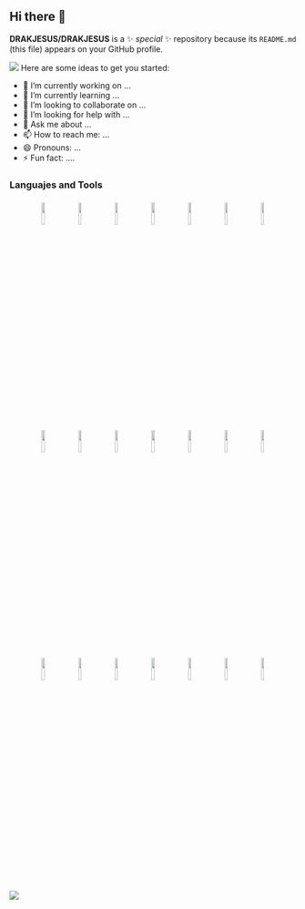 ## Hi there 👋


**DRAKJESUS/DRAKJESUS** is a ✨ _special_ ✨ repository because its `README.md` (this file) appears on your GitHub profile.
<!--horizontal divider(gradiant)-->
<img src="https://user-images.githubusercontent.com/73097560/115834477-dbab4500-a447-11eb-908a-139a6edaec5c.gif">
Here are some ideas to get you started:

- 🔭 I’m currently working on ...
- 🌱 I’m currently learning ...
- 👯 I’m looking to collaborate on ...
- 🤔 I’m looking for help with ...
- 💬 Ask me about ...
- 📫 How to reach me: ...
- 😄 Pronouns: ...
- ⚡ Fun fact: ....
### Languajes and Tools

<p align="center">
  <img width="10%" style="padding:5px" src="https://img.icons8.com/color/144/000000/java-coffee-cup-logo"/>
  <img width="10%" style="padding:5px" src="https://img.icons8.com/color/144/000000/python"/>
  <img width="10%" style="padding:5px" src="https://img.icons8.com/color/144/000000/c-programming"/>
  <img width="10%" style="padding:5px" src="https://img.icons8.com/color/144/000000/javascript"/>
  <img width="10%" style="padding:5px" src="https://img.icons8.com/color/144/000000/html-5"/>
  <img width="10%" style="padding:5px" src="https://img.icons8.com/color/144/000000/css3"/>
  <img width="10%" style="padding:5px" src="https://img.icons8.com/color/144/maria-db.png"/>
  <img width="10%" style="padding:5px" src="https://img.icons8.com/fluency/144/mysql-logo.png"/>
  <img width="10%" style="padding:5px" src="https://img.icons8.com/color/144/000000/apache-netbeans"/>
  <img width="10%" style="padding:5px" src="https://img.icons8.com/color/144/000000/android-studio"/>
  <img width="10%" style="padding:5px" src="https://img.icons8.com/color/144/000000/docker"/>
  <img width="10%" style="padding:5px" src="https://img.icons8.com/color/144/000000/arduino"/>
  <img width="10%" style="padding:5px" src="https://img.icons8.com/dusk/144/php-logo.png"/>
  <img width="10%" style="padding:5px" src="https://img.icons8.com/ios/144/maven-ios.png"/>
  <img width="10%" style="padding:5px" src="https://img.icons8.com/color/144/000000/visual-studio-code-2019"/>
  <img width="10%" style="padding:5px" src="https://img.icons8.com/dusk/144/navicat.png"/>
  <img width="10%" style="padding:5px" src="https://img.icons8.com/color/144/000000/firefox"/>
  <img width="10%" style="padding:5px" src="https://img.icons8.com/fluency/144/laravel.png"/>
  <img width="10%" style="padding:5px" src="https://img.icons8.com/color/144/000000/linux"/>
  <img width="10%" style="padding:5px" src="https://img.icons8.com/color/144/000000/zorin"/>
  <img width="10%" style="padding:5px" src="https://img.icons8.com/?size=100&id=ZbBhBW0N2q3D&format=png&color=000000"/>
</p>

<!--horizontal divider(gradiant)-->
<img src="https://user-images.githubusercontent.com/73097560/115834477-dbab4500-a447-11eb-908a-139a6edaec5c.gif">

